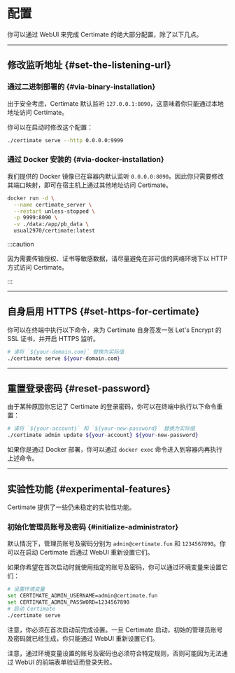 ﻿# 配置

你可以通过 WebUI 来完成 Certimate 的绝大部分配置，除了以下几点。

---

## 修改监听地址 {#set-the-listening-url}

### 通过二进制部署的 {#via-binary-installation}

出于安全考虑，Certimate 默认监听 `127.0.0.1:8090`，这意味着你只能通过本地地址访问 Certimate。

你可以在启动时修改这个配置：

```bash
./certimate serve --http 0.0.0.0:9999
```

### 通过 Docker 安装的 {#via-docker-installation}

我们提供的 Docker 镜像已在容器内默认监听 `0.0.0.0:8090`。因此你只需要修改其端口映射，即可在宿主机上通过其他地址访问 Certimate。

```bash
docker run -d \
  --name certimate_server \
  --restart unless-stopped \
  -p 9999:8090 \
  -v ./data:/app/pb_data \
  usual2970/certimate:latest
```

:::caution

因为需要传输授权、证书等敏感数据，请尽量避免在非可信的网络环境下以 HTTP 方式访问 Certimate。

:::

---

## 自身启用 HTTPS {#set-https-for-certimate}

你可以在终端中执行以下命令，来为 Certimate 自身签发一张 Let's Encrypt 的 SSL 证书，并开启 HTTPS 监听。

```bash
# 请将 `${your-domain.com}` 替换为实际值
./certimate serve ${your-domain.com}
```

---

## 重置登录密码 {#reset-password}

由于某种原因你忘记了 Certimate 的登录密码，你可以在终端中执行以下命令重置：

```bash
# 请将 `${your-account}` 和 `${your-new-password}` 替换为实际值
./certimate admin update ${your-account} ${your-new-password}
```

如果你是通过 Docker 部署，你可以通过 `docker exec` 命令进入到容器内再执行上述命令。

---

## 实验性功能 {#experimental-features}

Certimate 提供了一些仍未稳定的实验性功能。

### 初始化管理员账号及密码 {#initialize-administrator}

默认情况下，管理员账号及密码分别为 `admin@certimate.fun` 和 `1234567890`。你可以在启动 Certimate 后通过 WebUI 重新设置它们。

如果你希望在首次启动时就使用指定的账号及密码，你可以通过环境变量来设置它们：

```bash
# 设置环境变量
set CERTIMATE_ADMIN_USERNAME=admin@certimate.fun
set CERTIMATE_ADMIN_PASSWORD=1234567890
# 启动 Certimate
./certimate serve
```

注意，你必须在首次启动前完成设置。一旦 Certimate 启动，初始的管理员账号及密码就已经生成，你只能通过 WebUI 重新设置它们。

注意，通过环境变量设置的账号及密码也必须符合特定规则，否则可能因为无法通过 WebUI 的前端表单验证而登录失败。
